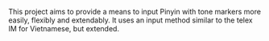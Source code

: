 This project aims to provide a means to input Pinyin with tone markers more easily, flexibly and extendably. It uses an input method similar to the telex IM for Vietnamese, but extended.